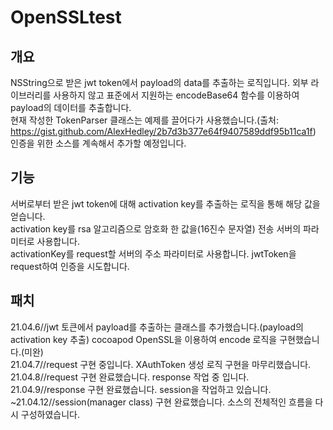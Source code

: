 #  OpenSSLtest

## 개요 
NSString으로 받은 jwt token에서 payload의 data를 추출하는 로직입니다. 외부 라이브러리를 사용하지 않고 표준에서 지원하는 encodeBase64 함수를 이용하여 payload의 데이터를 추출합니다.<br>
현재 작성한 TokenParser 클래스는 예제를 끌어다가 사용했습니다.(출처: https://gist.github.com/AlexHedley/2b7d3b377e64f9407589ddf95b11ca1f)<br> 
인증을 위한 소스를 계속해서 추가할 예정입니다.<br>


## 기능
서버로부터 받은 jwt token에 대해 activation key를 추출하는 로직을 통해 해당 값을 얻습니다.<br>
activation key를 rsa 알고리즘으로 암호화 한 값을(16진수 문자열) 전송 서버의 파라미터로 사용합니다.<br>
activationKey를 request할 서버의 주소 파라미터로 사용합니다. jwtToken을 request하여 인증을 시도합니다.<br>

## 패치
21.04.6//jwt 토큰에서 payload를 추출하는 클래스를 추가했습니다.(payload의 activation key 추출) cocoapod OpenSSL을 이용하여 encode 로직을 구현했습니다.(미완)<br>
21.04.7//request 구현 중입니다. XAuthToken 생성 로직 구현을 마무리했습니다.<br>
21.04.8//request 구현 완료했습니다. response 작업 중 입니다.<br>
21.04.9//response 구현 완료했습니다. session을 작업하고 있습니다.<br>
~21.04.12//session(manager class) 구현 완료했습니다. 소스의 전체적인 흐름을 다시 구성하였습니다.





